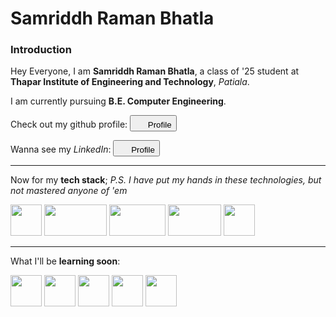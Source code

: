 # Samriddh Raman Bhatla
### Introduction

Hey Everyone,
I am **Samriddh Raman Bhatla**, a class of '25 student at **Thapar Institute of Engineering and Technology**, _Patiala_.

I am currently pursuing **B.E. Computer Engineering**.

Check out my github profile: <button type="button"><img src="https://cdn-icons-png.flaticon.com/512/25/25231.png" height ="17" width="17" /> Profile</button>

Wanna see my _LinkedIn_: <button type="button"><img src="https://cdn-icons-png.flaticon.com/512/174/174857.png" height ="17" width="17" /> Profile</button>

---

Now for my **tech stack**;
_P.S. I have put my hands in these technologies, but not mastered anyone of 'em_

<img src="https://upload.wikimedia.org/wikipedia/commons/thumb/c/c3/Python-logo-notext.svg/1200px-Python-logo-notext.svg.png" height ="50" width="50"/> <img src="https://upload.wikimedia.org/wikipedia/commons/8/87/Sql_data_base_with_logo.png" height ="50" width="100"/> <img src="https://upload.wikimedia.org/wikipedia/commons/thumb/1/10/CSS3_and_HTML5_logos_and_wordmarks.svg/1200px-CSS3_and_HTML5_logos_and_wordmarks.svg.png" height ="50" width="90"/> <img src="https://upload.wikimedia.org/wikipedia/commons/thumb/8/87/Arduino_Logo.svg/720px-Arduino_Logo.svg.png" height ="50" width="85"/> <img src="https://discordguide.github.io/assets/API.png" height ="50" width="50"/> 

---
What I'll be **learning soon**:

<img src="https://cdn-icons-png.flaticon.com/512/25/25231.png" height ="50" width="50"/> <img src="https://upload.wikimedia.org/wikipedia/commons/d/d5/Hey_Machine_Learning_Logo.png" height ="50" width="50"/> <img src="https://i1.wp.com/theicom.org/wp-content/uploads/2016/03/js-logo.png?fit=500%2C500&ssl=1&w=640" height ="50" width="50"/> <img src="https://upload.wikimedia.org/wikipedia/commons/thumb/1/18/C_Programming_Language.svg/695px-C_Programming_Language.svg.png" height ="50" width="50"/> <img src="https://upload.wikimedia.org/wikipedia/commons/thumb/1/18/ISO_C%2B%2B_Logo.svg/1822px-ISO_C%2B%2B_Logo.svg.png" height ="50" width="50"/>
